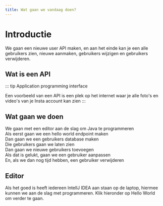 ```yaml
---
title: Wat gaan we vandaag doen?
---
```


# Introductie

We gaan een nieuwe user API maken, en aan het einde kan je een alle gebruikers zien, nieuwe aanmaken,
gebruikers wijzigen en gebruikers verwijderen.

## Wat is een API
::: tip
Application programming interface

Een voorbeeld van een API is een plek op het internet waar je alle foto's en video's van je Insta account kan zien
:::

## Wat gaan we doen

We gaan met een editor aan de slag om Java te programmeren  
Als eerst gaan we een hello world endpoint maken  
Dan gaan we een gebruikers database maken  
Die gebruikers gaan we laten zien  
Dan gaan we nieuwe gebruikers toevoegen  
Als dat is gelukt, gaan we een gebruiker aanpassen  
En, als we dan nog tijd hebben, een gebruiker verwijderen

## Editor

Als het goed is heeft iedereen IntellJ IDEA aan staan op de laptop, hiermee kunnen we aan de slag met programmeren. Klik hieronder
op Hello World om verder te gaan.